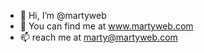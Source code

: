 - 👋 Hi, I’m @martyweb
- 👀 You can find me at www.martyweb.com
- 📫 reach me at marty@martyweb.com

<!---
martyweb/martyweb is a ✨ special ✨ repository because its `README.md` (this file) appears on your GitHub profile.
You can click the Preview link to take a look at your changes.
--->
